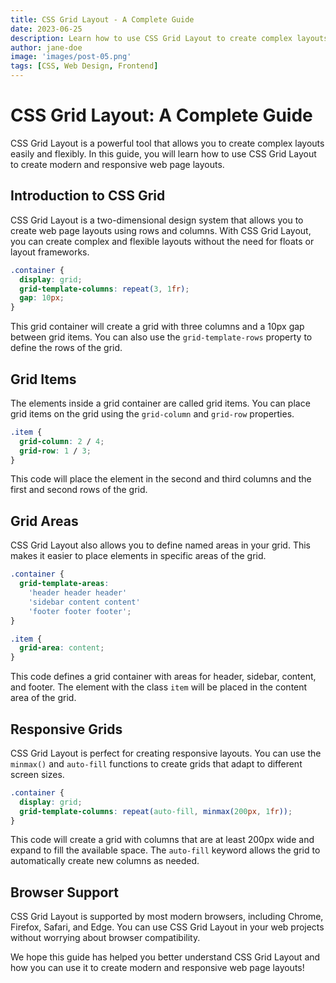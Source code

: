```yaml
---
title: CSS Grid Layout - A Complete Guide
date: 2023-06-25
description: Learn how to use CSS Grid Layout to create complex layouts easily.
author: jane-doe
image: 'images/post-05.png'
tags: [CSS, Web Design, Frontend]
---
```


# CSS Grid Layout: A Complete Guide

CSS Grid Layout is a powerful tool that allows you to create complex layouts easily and flexibly. In this guide, you will learn how to use CSS Grid Layout to create modern and responsive web page layouts.

## Introduction to CSS Grid

CSS Grid Layout is a two-dimensional design system that allows you to create web page layouts using rows and columns. With CSS Grid Layout, you can create complex and flexible layouts without the need for floats or layout frameworks.

```css
.container {
  display: grid;
  grid-template-columns: repeat(3, 1fr);
  gap: 10px;
}
```

This grid container will create a grid with three columns and a 10px gap between grid items. You can also use the `grid-template-rows` property to define the rows of the grid.

## Grid Items

The elements inside a grid container are called grid items. You can place grid items on the grid using the `grid-column` and `grid-row` properties.

```css
.item {
  grid-column: 2 / 4;
  grid-row: 1 / 3;
}
```

This code will place the element in the second and third columns and the first and second rows of the grid.

## Grid Areas

CSS Grid Layout also allows you to define named areas in your grid. This makes it easier to place elements in specific areas of the grid.

```css
.container {
  grid-template-areas:
    'header header header'
    'sidebar content content'
    'footer footer footer';
}

.item {
  grid-area: content;
}
```

This code defines a grid container with areas for header, sidebar, content, and footer. The element with the class `item` will be placed in the content area of the grid.

## Responsive Grids

CSS Grid Layout is perfect for creating responsive layouts. You can use the `minmax()` and `auto-fill` functions to create grids that adapt to different screen sizes.

```css
.container {
  display: grid;
  grid-template-columns: repeat(auto-fill, minmax(200px, 1fr));
}
```

This code will create a grid with columns that are at least 200px wide and expand to fill the available space. The `auto-fill` keyword allows the grid to automatically create new columns as needed.

## Browser Support

CSS Grid Layout is supported by most modern browsers, including Chrome, Firefox, Safari, and Edge. You can use CSS Grid Layout in your web projects without worrying about browser compatibility.

We hope this guide has helped you better understand CSS Grid Layout and how you can use it to create modern and responsive web page layouts!
